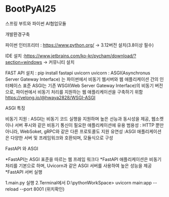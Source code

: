 # BootPyAI25
스프링 부트와 파이썬 AI협업모듈

개발환경구축

파이썬 인터프리터 : https://www.python.org/ -> 3.12버전 설치(3.8이상 필수)

IDE 설치 :https://www.jetbrains.com/ko-kr/pycham/download/?section=windows -> 커뮤니티 설치

FAST API 설치 : pip install fastapi uvicorn uvicorn : ASGI(Asynchronus Server Gateway Interface) 는 파이썬에서 비동기 웹서버와 웹 애플리케이션 간의 인터페이스 표준 ASGI는 기존 WSGI(Web Server Gateway Interface)의 비동기 버전으로, 파이썬에서 비동기 처리를 지원하는 웹 애플리케이션을 구축하기 위함 https://velong.io/@hwaya2828/WSGI-ASGI

ASGI 특징

비동기 지원 : ASGI는 비동기 코드 실행을 지원하며 높은 선능과 동시성을 제공, 웹소켓이나 서버 푸시와 같은 비동기 통신이 필요한 애플리케이션에 유용
범용성 : HTTP 뿐만 아니라, WebSoket, gRPC와 같은 다른 프로토콜도 지원
유연성 :ASGI 애플리케이션은 다양한 서버 및 프레임워크와 호환되며, 모듈식으로 구성

FastAPI 와 ASGI

*FastAPI는 ASGI 표준을 따르는 웹 프레임 워크다
*FastAPI 애플리케이션은 비동기 처리를 기본으로 하며, Uvicorn과 같은 ASGI 서버를 사용하여 높은 성능을 제공
*FastAPI 서버 실행

1.main.py 실행
2.Terminal에서 D:\pythonWorkSpace> uvicorn main:app --reload --port 8001 (위치확인)
